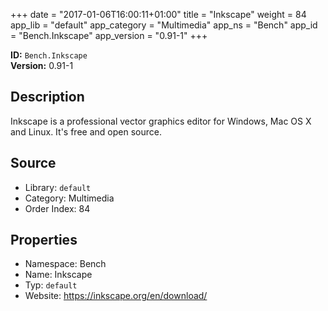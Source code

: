 ﻿+++
date = "2017-01-06T16:00:11+01:00"
title = "Inkscape"
weight = 84
app_lib = "default"
app_category = "Multimedia"
app_ns = "Bench"
app_id = "Bench.Inkscape"
app_version = "0.91-1"
+++

**ID:** `Bench.Inkscape`  
**Version:** 0.91-1  
<!--more-->

## Description
Inkscape is a professional vector graphics editor for Windows, Mac OS X and Linux.
It's free and open source.

## Source

* Library: `default`
* Category: Multimedia
* Order Index: 84

## Properties

* Namespace: Bench
* Name: Inkscape
* Typ: `default`
* Website: <https://inkscape.org/en/download/>

